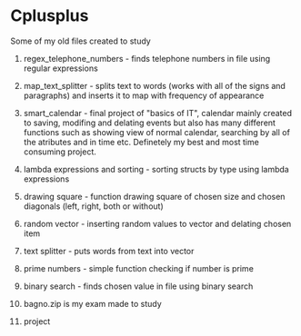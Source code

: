 # Cplusplus
Some of my old files created to study

1. regex_telephone_numbers - finds telephone numbers in file using regular expressions
2. map_text_splitter - splits text to words (works with all of the signs and paragraphs) and inserts it to map with frequency of appearance
3. smart_calendar - final project of "basics of IT", calendar mainly created to saving, modifing and delating events but also has many different functions such as showing view of normal calendar, searching by all of the atributes and in time etc. Definetely my best and most time consuming project.
4. lambda expressions and sorting - sorting structs by type using lambda expressions
5. drawing square - function drawing square of chosen size and chosen diagonals (left, right, both or without)
6. random vector - inserting random values to vector and delating chosen item
7. text splitter - puts words from text into vector
8. prime numbers - simple function checking if number is prime
9. binary search - finds chosen value in file using binary search

10. bagno.zip is my exam made to study
11. project
